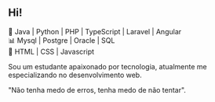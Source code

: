 ## Hi!

🚀 Java | Python | PHP | TypeScript | Laravel | Angular<br>
📊 Mysql | Postgre | Oracle | SQL <br>
🎨 HTML | CSS | Javascript

Sou um estudante apaixonado por tecnologia, atualmente me especializando no desenvolvimento web.

"Não tenha medo de erros, tenha medo de não tentar".
